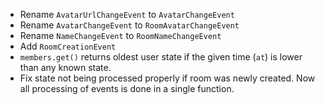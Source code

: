 - Rename `AvatarUrlChangeEvent` to `AvatarChangeEvent`
- Rename `AvatarChangeEvent` to `RoomAvatarChangeEvent`
- Rename `NameChangeEvent` to `RoomNameChangeEvent`
- Add `RoomCreationEvent`
- `members.get()` returns oldest user state if
  the given time (`at`) is lower than any known state.
- Fix state not being processed properly if room was newly
  created. Now all processing of events is done in a single
  function.
